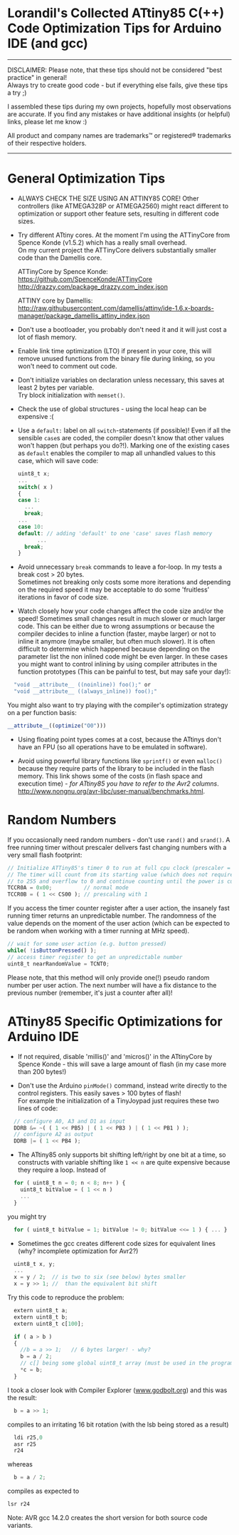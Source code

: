 # Lorandil's Collected ATtiny85 C(++) Code Optimization Tips for Arduino IDE (and gcc)

*************************************************************************************
DISCLAIMER:
  Please note, that these tips should not be considered "best practice" in general!<br>
  Always try to create good code - but if everything else fails, give these tips a try ;)
  
  I assembled these tips during my own projects, hopefully most observations are
  accurate. If you find any mistakes or have additional insights (or helpful) links, 
  please let me know :)
 
  All product and company names are trademarks™ or registered® trademarks of their respective holders.
*************************************************************************************

# General Optimization Tips
 
* ALWAYS CHECK THE SIZE USING AN ATTINY85 CORE!
  Other controllers (like ATMEGA328P or ATMEGA2560) might react different to optimization
  or support other feature sets, resulting in different code sizes.

* Try different ATtiny cores. At the moment I'm using the ATTinyCore 
  from Spence Konde (v1.5.2) which has a really small overhead.<br>
  On my current project the ATTinyCore delivers substantially smaller code than the Damellis core.

  ATTinyCore by Spence Konde:
  <br>https://github.com/SpenceKonde/ATTinyCore
  <br>http://drazzy.com/package_drazzy.com_index.json
  
  ATTINY core by Damellis: 
  <br>http://raw.githubusercontent.com/damellis/attiny/ide-1.6.x-boards-manager/package_damellis_attiny_index.json
  
* Don't use a bootloader, you probably don't need it and it will just cost a lot of flash memory.

* Enable link time optimization (LTO) if present in your core, this will remove unused
  functions from the binary file during linking, so you won't need to comment out code.
   
* Don't initialize variables on declaration unless necessary, this saves at least
  2 bytes per variable.
  <br>Try block initialization with `memset()`.

* Check the use of global structures - using the local heap can be expensive :(

* Use a `default:` label on all `switch`-statements (if possible)!
  Even if all the sensible `case`s are coded, the compiler doesn't know that other values won't happen (but perhaps you do?!).
  Marking one of the existing cases as `default` enables the compiler to map all unhandled values to this
  case, which will save code:
  ```javascript
  uint8_t x;
  ...
  switch( x )
  {
  case 1:
  	...
	break;
  ...
  case 10:
  default: // adding 'default' to one 'case' saves flash memory
    	...
	break;
  }
  ```
  
   
* Avoid unnecessary `break` commands to leave a for-loop. In my tests a break cost > 20 bytes.
  <br>Sometimes not breaking only costs some more iterations and depending on the required speed it may 
  be acceptable to do some 'fruitless' iterations in favor of code size.
   
* Watch closely how your code changes affect the code size and/or the speed!
  Sometimes small changes result in much slower or much larger code.
  This can be either due to wrong assumptions or because the compiler decides
  to inline a function (faster, maybe larger) or not to inline it anymore (maybe smaller,
  but often much slower). It is often difficult to determine which happened because 
  depending on the parameter list the non inlined code might be even larger.
  In these cases you might want to control inlining by using compiler attributes
  in the function prototypes (This can be painful to test, but may safe your day!):
```javascript
  "void __attribute__ ((noinline)) foo();" or
  "void __attribute__ ((always_inline)) foo();"
```
  You might also want to try playing with the compiler's optimization strategy on a per function basis:
```javascript
__attribute__((optimize("O0"))) 
```

* Using floating point types comes at a cost, because the ATtinys don't have an FPU
  (so all operations have to be emulated in software).

* Avoid using powerful library functions like `sprintf()` or even `malloc()` because they require
  parts of the library to be included in the flash memory.
  This link shows some of the costs (in flash space and execution time) -
  *for ATtiny85 you have to refer to the Avr2 columns*.<br>
  http://www.nongnu.org/avr-libc/user-manual/benchmarks.html.
  
  
# Random Numbers
  
  If you occasionally need random numbers - don't use `rand()` and `srand()`.
  A free running timer without prescaler delivers fast changing numbers with a very small flash footprint:

  ```javascript
  // Initialize ATTiny85's timer 0 to run at full cpu clock (prescaler = 1).
  // The timer will count from its starting value (which does not require to be set for this use case)
  // to 255 and overflow to 0 and continue counting until the power is cut.
  TCCR0A = 0x00;          // normal mode
  TCCR0B = ( 1 << CS00 ); // prescaling with 1
  ```
  
  If you access the timer counter register after a user action, the insanely
  fast running timer returns an unpredictable number.
  The randomness of the value depends on the moment of the user action (which can be 
  expected to be random when working with a timer running at MHz speed).
  
  ```javascript
  // wait for some user action (e.g. button pressed)
  while( !isButtonPressed() );
  // access timer register to get an unpredictable number
  uint8_t nearRandomValue = TCNT0;
  ```
  
  Please note, that this method will only provide one(!) pseudo random number per user action.
  The next number will have a fix distance to the previous number (remember, it's just a counter after all)!
 
 
# ATtiny85 Specific Optimizations for Arduino IDE

  
* If not required, disable 'millis()' and 'micros()' in the ATtinyCore by Spence Konde - 
  this will save a large amount of flash (in my case more than 200 bytes!)
 
* Don't use the Arduino `pinMode()` command, instead write directly to the control registers.
  This easily saves > 100 bytes of flash!<br>
  For example the initialization of a TinyJoypad just requires these two lines of code:
  
```javascript
  // configure A0, A3 and D1 as input
  DDRB &= ~( ( 1 << PB5) | ( 1 << PB3 ) | ( 1 << PB1 ) );
  // configure A2 as output
  DDRB |= ( 1 << PB4 );
```

* The ATtiny85 only supports bit shifting left/right by one bit at a time,
  so constructs with variable shifting like `1 << n` are quite expensive because 
  they require a loop.
  Instead of
```javascript
  for ( uint8_t n = 0; n < 8; n++ ) {
	uint8_t bitValue = ( 1 << n ) 
	...
  }
```
  you might try
```javascript
  for ( uint8_t bitValue = 1; bitValue != 0; bitValue <<= 1 ) { ... }
```

* Sometimes the gcc creates different code sizes for equivalent lines (why? incomplete optimization for Avr2?)
```javascript
  uint8_t x, y;
  ...
  x = y / 2;  // is two to six (see below) bytes smaller
  x = y >> 1; //  than the equivalent bit shift
```

  Try this code to reproduce the problem:
```javascript
  extern uint8_t a;
  extern uint8_t b;
  extern uint8_t c[100];

  if ( a > b )
  {
    //b = a >> 1;	// 6 bytes larger! - why?
    b = a / 2;
    // c[] being some global uint8_t array (must be used in the program, otherwise gcc will remove the code!)
    *c = b;
  }
```
  
I took a closer look with Compiler Explorer (www.godbolt.org) and this was the result:
```javascript
  b = a >> 1;
```
compiles to an irritating 16 bit rotation (with the lsb being stored as a result)
```javascript
  ldi r25,0
  asr r25
  r24
```

whereas 
```javascript
  b = a / 2;
```
compiles as expected to
```javascript
lsr r24
```

Note: AVR gcc 14.2.0 creates the short version for both source code variants.
 
